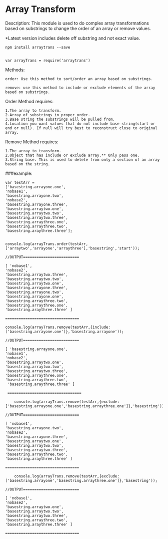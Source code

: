 Array Transform
==
Description: This module is used to do complex array transformations based on substrings to change the order of an array or remove values.

*Latest version includes delete off substring and not exact value.

	npm install arraytrans --save
	
	
	var arrayTrans = require('arraytrans')
	
Methods:

	order: Use this method to sort/order an array based on substrings.
	
	remove: use this method to include or exclude elements of the array based on substrings.	
Order Method requires:

	1.The array to transform.
	2.Array of substrings in proper order.
	3.Base string the substrings will be pulled from.
	4.Location you want values that do not include base string(start or end or null). If null will try best to reconstruct close to original array.
Remove Method requires:	
		
	1.The array to transform.
	2.Object that has include or exclude array.** Only pass one.
	3.String base. This is used to delete from only a section of an array based on the string.
	
	
###example:

	var testArr = 
	['basestring.arrayone.one',
	'nobase1',
	'basestring.arrayone.two',
	'nobase2',
	'basestring.arrayone.three',
	'basestring.arraytwo.one',
	'basestring.arraytwo.two',
	'basestring.arraytwo.three',
	'basestring.arraythree.one',
	'basestring.arraythree.two',
	'basestring.araythree.three'];
	
	
	console.log(arrayTrans.order(testArr,['arraytwo','arrayone','arraythree'],'basestring','start'));	
	
	//OUTPUT=========================
	
	[ 'nobase1',
  	'nobase2',
  	'basestring.arraytwo.three',
  	'basestring.arraytwo.two',
  	'basestring.arraytwo.one',
  	'basestring.arrayone.three',
  	'basestring.arrayone.two',
  	'basestring.arrayone.one',
  	'basestring.arraythree.two',
  	'basestring.arraythree.one',
  	'basestring.araythree.three' ]
  	
  	=================================
  	
  	console.log(arrayTrans.remove(testArr,{include:['basestring.arrayone.one']},'basestring.arrayone'));
  	
  	//OUTPUT=========================
  	
  	[ 'basestring.arrayone.one',
  	'nobase1',
  	'nobase2',
  	'basestring.arraytwo.one',
  	'basestring.arraytwo.two',
  	'basestring.arraytwo.three',
  	'basestring.arraythree.one',
  	'basestring.arraythree.two',
 	 'basestring.araythree.three' ]
 	 
 	 =================================
 	 
 	  	console.log(arrayTrans.remove(testArr,{exclude:['basestring.arrayone.one','basestring.arraythree.one']},'basestring'));
  	
  	//OUTPUT=========================
  	
  	[ 'nobase1',
  	'basestring.arrayone.two',
  	'nobase2',
  	'basestring.arrayone.three',
  	'basestring.arraytwo.one',
  	'basestring.arraytwo.two',
  	'basestring.arraytwo.three',
  	'basestring.arraythree.two',
  	'basestring.araythree.three' ]
  	
	=================================
  	 	 
 	  	console.log(arrayTrans.remove(testArr,{exclude:['basestring.arrayone','basestring.arraythree.one']},'basestring'));
  	
  	//OUTPUT=========================
  	
  	[ 'nobase1',
  	'nobase2',
  	'basestring.arraytwo.one',
  	'basestring.arraytwo.two',
  	'basestring.arraytwo.three',
  	'basestring.arraythree.two',
  	'basestring.araythree.three' ]
  	
	=================================
  	